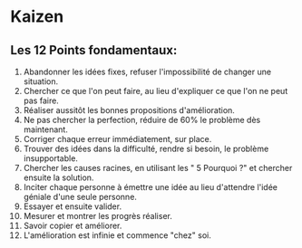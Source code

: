 # Kaizen
## Les 12 Points fondamentaux:
1. Abandonner les idées fixes, refuser l'impossibilité de changer une situation.
2. Chercher ce que l'on peut faire, au lieu d'expliquer ce que l'on ne peut pas faire.
3. Réaliser aussitôt les bonnes propositions d'amélioration.
4. Ne pas chercher la perfection, réduire de 60% le problème dès maintenant.
5. Corriger chaque erreur immédiatement, sur place.
6. Trouver des idées dans la difficulté, rendre si besoin, le problème insupportable.
7. Chercher les causes racines, en utilisant les " 5 Pourquoi ?" et chercher ensuite la solution.
8. Inciter chaque personne à émettre une idée au lieu d'attendre l'idée géniale d'une seule personne.
9. Essayer et ensuite valider.
10. Mesurer et montrer les progrès réaliser.
11. Savoir copier et améliorer.
12. L'amélioration est infinie et commence "chez" soi.
